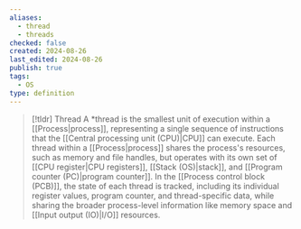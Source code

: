 ```yaml
---
aliases:
  - thread
  - threads
checked: false
created: 2024-08-26
last_edited: 2024-08-26
publish: true
tags:
  - OS
type: definition
---
```

>[!tldr] Thread
> A *thread is the smallest unit of execution within a [[Process|process]], representing a single sequence of instructions that the [[Central processing unit (CPU)|CPU]] can execute. Each thread within a [[Process|process]] shares the process's resources, such as memory and file handles, but operates with its own set of [[CPU register|CPU registers]], [[Stack (OS)|stack]], and [[Program counter (PC)|program counter]]. In the [[Process control block (PCB)]], the state of each thread is tracked, including its individual register values, program counter, and thread-specific data, while sharing the broader process-level information like memory space and [[Input output (IO)|I/O]] resources.

